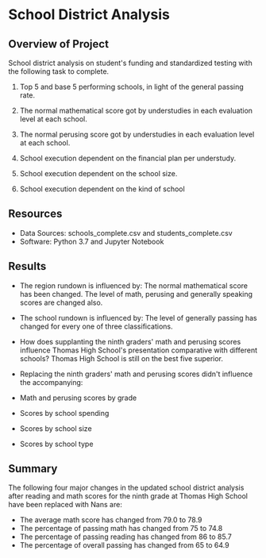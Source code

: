 # School District Analysis

## Overview of Project
School district analysis on student's funding and standardized testing with the following task to complete.

1. Top 5 and base 5 performing schools, in light of the general passing rate. 

2. The normal mathematical score got by understudies in each evaluation level at each school. 

3. The normal perusing score got by understudies in each evaluation level at each school. 

4. School execution dependent on the financial plan per understudy. 

5. School execution dependent on the school size. 

6. School execution dependent on the kind of school

## Resources
- Data Sources: schools_complete.csv and students_complete.csv
- Software: Python 3.7 and Jupyter Notebook

## Results
* The region rundown is influenced by: The normal mathematical score has been changed. The level of math, perusing and generally speaking scores are changed also. 

* The school rundown is influenced by: The level of generally passing has changed for every one of three classifications. 

* How does supplanting the ninth graders' math and perusing scores influence Thomas High School's presentation comparative with different schools? Thomas High School is still on the best five superior. 

* Replacing the ninth graders' math and perusing scores didn't influence the accompanying: 

- Math and perusing scores by grade 

- Scores by school spending 

- Scores by school size 

- Scores by school type
  

  
## Summary
The following four major changes in the updated school district analysis after reading and math scores for the ninth grade at Thomas High School have been replaced with Nans are:
* The average math score has changed from 79.0 to 78.9
* The percentage of passing math has changed from 75 to 74.8
* The percentage of passing reading has changed from 86 to 85.7
* The percentage of overall passing has changed from 65 to 64.9
